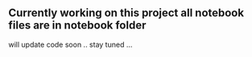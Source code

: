 ## Currently working on this project all notebook files are in notebook folder
will update code soon ..
stay tuned ...

